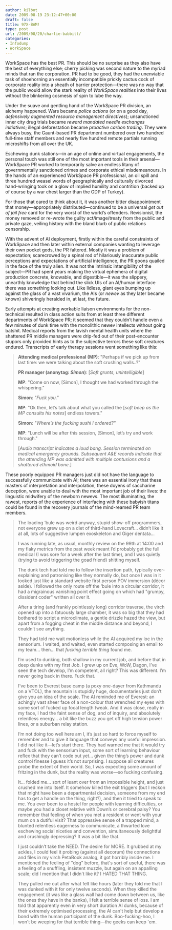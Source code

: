 ```yaml
---
author: kilbot
date: 2009-08-19 23:12:47+00:00
draft: false
title: 97X-BAM!
type: post
url: /2009/08/20/charlie-babbitt/
categories:
- Infodump
- WorkSpace
---
```


WorkSpace has the best PR. This should be no surprise as they also have the best of everything else; cherry picking was second nature to the myriad minds that ran the corporation. PR had to be good, they had the unenviable task of shoehorning an essentially incompatible prickly cactus cock of corporate reality into a sheath of barrier protection—there was no way that the public would allow the stark reality of *WorkSpace realities* into their lives without the blinkering cosmesis of spin to lube the way.

Under the suave and gentling hand of the WorkSpace PR division, an alchemy happened. Wars became *police actions* (or on a good day, *defensively augmented resource management directives*); unsanctioned inner city drug trials became *reward mandated needle exchanges initiatives*; illegal deforestation became *proactive carbon trading*. They were always busy, the Gaunt-based PR department numbered over two hundred full-time staff members and nearly five hundred remote partials running microshifts from all over the UK. 

Eschewing dunk stations—in an age of online and virtual engagements, the personal touch was still one of the most important tools in their arsenal—WorkSpace PR worked to temporarily salve an endless litany of governmentally sanctioned crimes and corporate ethical misdemeanours. In the hands of an experienced WorkSpace PR professional, an oil spill and three hundred weasel words of geographically and culturally divorced hand-wringing took on a glow of implied humility and contrition (backed up of course by a war chest larger than the GDP of Turkey). 

For those that cared to think about it, it was another bitter disappointment that money—appropriately distributed—continued to be a universal *get out of jail free* card for the very worst of the world’s offenders. Revisionist, the money removed or re-wrote the guilty act/image/treaty from the public and private gaze, veiling history with the bland blurb of public relations censorship.

With the advent of AI deployment, firstly within the careful constraints of WorkSpace and then later within external companies wanting to leverage their own pocket gods, the PR faltered. Mostly it was a problem of expectation; scarecrowed by a spinal rod of hilariously inaccurate public perceptions and expectations of artificial intelligence, the PR goons quailed in the face of the truly alien. It was not the intrinsic intangibility of the subject—PR had spent years making the virtual ephemera of digital production concrete, knowable, and digestible—it was the slippery, unearthly knowledge that behind the slick UIs of an AI/human interface there was something looking out. Like lidless, giant eyes bumping up against the glass of a vast vivarium, the AIs (or *newev* as they later became known) shiveringly heralded in, at last, the future.

Early attempts at creating workable liaison environments for the non-technical resulted in class action suits from at least three different departments of WorkSpace PR; it seemed that they couldn’t handle even a few minutes of dunk time with the monolithic newev intellects without going batshit. Medical reports from the lavish mental health units where the shattered PR middle managers were drip-fed out of their post-encounter stupors only provided hints as to the subjective terrors these soft creatures endured. Transcripts of early therapy sessions went something like this:

> **Attending medical professional (MP)**: "Perhaps if we pick up from last time: we were talking about the soft crushing walls..?"
>
> **PR manager (anonytag: *Simon*)**: [*Soft grunts, unintelligible*]
>
> **MP**: "Come on now, [Simon], I thought we had worked through the whispering."
>
> **Simon**: *"Fuck you."*
>
> **MP**: "Ok then, let’s talk about what you called the [*soft beep as the MP consults his notes*] endless towers."
>
> **Simon**: *"Where’s the fucking sushi I ordered?"*
>
> **MP**: "Lunch will be after this session, [Simon], let’s try and work through."
>
> [*Audio transcript indicates a loud bang. Session terminated on medical emergency grounds. Subsequent A&E records indicate that the attending MP was admitted with multiple contusions and a shattered ethmoid bone*.]

These poorly equipped PR managers just did not have the language to successfully communicate with AI; there was an essential irony that these masters of interpretation and interpolation, these doyens of saccharine deception, were unable to deal with the most important job of their lives: the linguistic midwifery of the newborn newevs. The most illuminating, the rawest, reports of the experience of interfacing with these babyish titans could be found in the recovery journals of the mind-reamed PR team members.

> The loading ‘bule was weird anyway, stupid show-off programmers, not everyone grew up on a diet of third-hand Lovecraft… didn’t like it at all, lots of suggestive lumpen exoskeleton and Giger dentata…
>
> I was running late, as usual, monthly review on the 99th at 14:00 and my flaky metrics from the past week meant I’d probably get the full medical (I was sore for a week after the last time), and I was quietly (trying to avoid triggering the goad friend) shitting myself.
>
> The dunk tech had told me to follow the insertion path, typically over-explaining and patronising like they normally do, but once I was in it looked just like a standard website first person POV immersion (décor aside).  I followed the only route off the ‘bule into a circular corridor, it had a migrainous vanishing point effect going on which had "grumpy, dissident coder" written all over it.
>
> After a tiring (and frankly pointlessly long) corridor traverse, the virch opened up into a fatuously large chamber, it was so big that they had bothered to script a microclimate, a gentle drizzle hazed the view, but apart from a fogging cheat in the middle distance and beyond, I couldn’t see anything.
>
> They had told me wait motionless while the AI acquired my loc in the sensorium. I waited, and waited, even started composing an email to my team… then… that *fucking terrible thing* found me.
>
> I’m used to dunking, both shallow in my current job, and before that in deep dunks with my first Job. I grew up on Eve, WoW, Dagon, I’ve seen the tech develop, I’m competent, all right? This was different. I’m never going back in there. Fuck that.
>
> I’ve been to Everest base camp (a poxy one-dayer from Kathmandu on a VTOL), the mountain is stupidly huge, documentaries just don’t give you an idea of the scale. The AI reminded me of Everest: an achingly vast sheer face of a non-colour that wrenched my eyes with some sort of fucked up focal length tweak. And it was close, really in my face, I had the faint sense of dog, and of inquiry, and absolutely relentless energy… a bit like the buzz you get off high tension power lines, or a suburban relay station.
>
> I’m not doing too well here am I, it’s just so hard to force myself to remember and to give it language that conveys any useful impression. I did not like it—let’s start there. They had warned me that it would try and fuck with the sensorium input, some sort of learning behaviour reflex that they can’t code out yet… given the thing’s power and dunk control finesse I guess it’s not surprising. I suppose all creatures probe the extent of their world. So, I was expecting some amount of fritzing in the dunk, but the reality was worse—so fucking confusing.
>
> It… folded me… sort of leant over from an impossible height, and just crushed me into itself. It somehow killed the exit triggers (but I reckon that might have been a departmental decision, someone from my end has to get a handle on the thing, right?), and then it tried to speak to me. You ever been to a hostel for people with learning difficulties, or maybe you had a closet relative with Down’s or cerebral palsy? You remember that feeling of when you met a resident or went with your mum on a dutiful visit? That oppressive sense of a trapped mind, a blunted relentless eagerness to communicate, a thwarted love eschewing social niceties and convention, simultaneously delightful and crushingly depressing? It was a bit like that.
>
> I just couldn’t take the NEED. The desire for MORE. It grubbed at my ackles, I could feel it probing (against all decorum) the connections and files in my virch PetaBook analog, it got horribly inside me. I mentioned the feeling of "dog" before, that's sort of useful, there was a feeling of a snuffling, insistent muzzle, but again on an appalling scale; did I mention that I didn't like it? I HATED THAT THING.
>
> They pulled me out after what felt like hours (later they told me that I was dunked with it for only twelve seconds). When they killed the engagement (it was like a glass wall had come down between us, like the ones they have in the banks), I felt a terrible sense of loss. I am told that apparently even in very short duration AI dunks, because of their extremely optimised processing, the AI can't help but develop a bond with the human participant of the dunk. Boo-fucking-hoo, I won't be weeping for that terrible thing—the geeks can keep 'em.
>